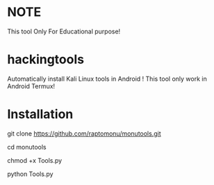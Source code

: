 # NOTE
This tool Only For Educational purpose!
# hackingtools
Automatically install Kali Linux tools in Android !
This tool only work in Android Termux!

# Installation

git clone https://github.com/raptomonu/monutools.git

cd monutools

chmod +x Tools.py

python Tools.py


